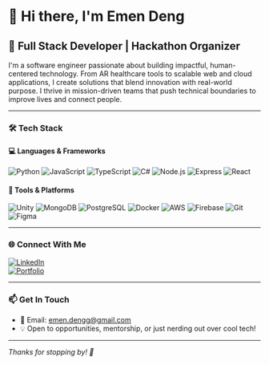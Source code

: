 # 👋 Hi there, I'm Emen Deng

## 🚀 Full Stack Developer | Hackathon Organizer

I'm a software engineer passionate about building impactful, human-centered technology. From AR healthcare tools to scalable web and cloud applications, I create solutions that blend innovation with real-world purpose. I thrive in mission-driven teams that push technical boundaries to improve lives and connect people.

---

### 🛠️ Tech Stack

#### 💻 **Languages & Frameworks**
![Python](https://img.shields.io/badge/Python-3776AB?style=flat&logo=python&logoColor=white)
![JavaScript](https://img.shields.io/badge/JavaScript-F7DF1E?style=flat&logo=javascript&logoColor=black)
![TypeScript](https://img.shields.io/badge/TypeScript-3178C6?style=flat&logo=typescript&logoColor=white)
![C#](https://img.shields.io/badge/C%23-239120?style=flat&logo=c-sharp&logoColor=white)
![Node.js](https://img.shields.io/badge/Node.js-339933?style=flat&logo=nodedotjs&logoColor=white)
![Express](https://img.shields.io/badge/Express.js-000000?style=flat&logo=express&logoColor=white)
![React](https://img.shields.io/badge/React-61DAFB?style=flat&logo=react&logoColor=black)

#### 🧠 **Tools & Platforms**
![Unity](https://img.shields.io/badge/Unity-000000?style=flat&logo=unity&logoColor=white)
![MongoDB](https://img.shields.io/badge/MongoDB-47A248?style=flat&logo=mongodb&logoColor=white)
![PostgreSQL](https://img.shields.io/badge/PostgreSQL-336791?style=flat&logo=postgresql&logoColor=white)
![Docker](https://img.shields.io/badge/Docker-2496ED?style=flat&logo=docker&logoColor=white)
![AWS](https://img.shields.io/badge/AWS-FF9900?style=flat&logo=amazonaws&logoColor=white)
![Firebase](https://img.shields.io/badge/Firebase-FFCA28?style=flat&logo=firebase&logoColor=black)
![Git](https://img.shields.io/badge/Git-F05032?style=flat&logo=git&logoColor=white)
![Figma](https://img.shields.io/badge/Figma-F24E1E?style=flat&logo=figma&logoColor=white)


---

### 🌐 Connect With Me

[![LinkedIn](https://img.shields.io/badge/LinkedIn-0077B5?style=for-the-badge&logo=linkedin&logoColor=white)](https://linkedin.com/in/emen-deng)  
[![Portfolio](https://img.shields.io/badge/Portfolio-FF5722?style=for-the-badge&logo=todoist&logoColor=white)](https://emendeng.me)

---

### 📫 Get In Touch

- 📧 Email: emen.dengg@gmail.com  
- 💡 Open to opportunities, mentorship, or just nerding out over cool tech!

---

*Thanks for stopping by! 🚀*
